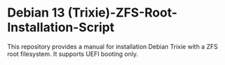 # Debian 13 (Trixie)-ZFS-Root-Installation-Script
This repository provides a manual for installation Debian Trixie with a ZFS root filesystem. It supports UEFI booting only.
